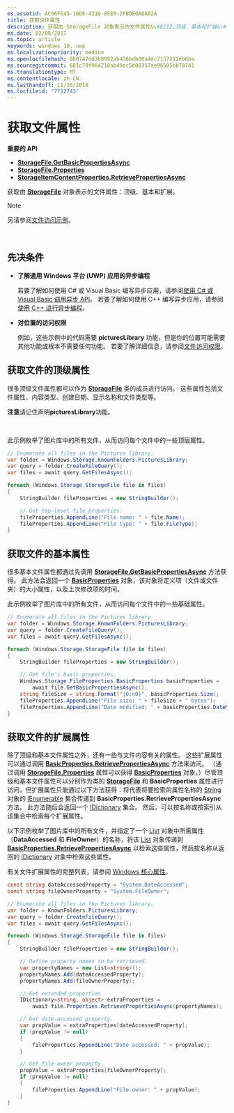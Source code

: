 ```yaml
---
ms.assetid: AC96F645-1BDE-4316-85E0-2FBDE0A0A62A
title: 获取文件属性
description: 获取由 StorageFile 对象表示的文件属性&\#8212;顶级、基本和扩展&\#8212;。
ms.date: 02/08/2017
ms.topic: article
keywords: windows 10, uwp
ms.localizationpriority: medium
ms.openlocfilehash: 0b0747dd3b8992ab456bdb00a4dc7157211eb8ba
ms.sourcegitcommit: 681c70f964210ab49ac5d06357ae96505bb78741
ms.translationtype: MT
ms.contentlocale: zh-CN
ms.lasthandoff: 11/26/2018
ms.locfileid: "7712743"
---
```

# <a name="get-file-properties"></a>获取文件属性



**重要的 API**

-   [**StorageFile.GetBasicPropertiesAsync**](https://msdn.microsoft.com/library/windows/apps/hh701737)
-   [**StorageFile.Properties**](https://msdn.microsoft.com/library/windows/apps/br227225)
-   [**StorageItemContentProperties.RetrievePropertiesAsync**](https://msdn.microsoft.com/library/windows/apps/hh770652)

获取由 [**StorageFile**](https://msdn.microsoft.com/library/windows/apps/br227171) 对象表示的文件属性：顶级、基本和扩展。

> [!NOTE]
> 另请参阅[文件访问示例](http://go.microsoft.com/fwlink/p/?linkid=619995)。

 


## <a name="prerequisites"></a>先决条件

-   **了解通用 Windows 平台 (UWP) 应用的异步编程**

    若要了解如何使用 C# 或 Visual Basic 编写异步应用，请参阅[使用 C# 或 Visual Basic 调用异步 API](https://msdn.microsoft.com/library/windows/apps/mt187337)。 若要了解如何使用 C++ 编写异步应用，请参阅[使用 C++ 进行异步编程](https://msdn.microsoft.com/library/windows/apps/mt187334)。

-   **对位置的访问权限**

    例如，这些示例中的代码需要 **picturesLibrary** 功能，但是你的位置可能需要其他功能或根本不需要任何功能。 若要了解详细信息，请参阅[文件访问权限](file-access-permissions.md)。

## <a name="getting-a-files-top-level-properties"></a>获取文件的顶级属性

很多顶级文件属性都可以作为 [**StorageFile**](https://msdn.microsoft.com/library/windows/apps/br227171) 类的成员进行访问。 这些属性包括文件属性、内容类型、创建日期、显示名称和文件类型等。

**注意**请记住声明**picturesLibrary**功能。

 

此示例枚举了图片库中的所有文件，从而访问每个文件中的一些顶层属性。

```csharp
// Enumerate all files in the Pictures library.
var folder = Windows.Storage.KnownFolders.PicturesLibrary;
var query = folder.CreateFileQuery();
var files = await query.GetFilesAsync();

foreach (Windows.Storage.StorageFile file in files)
{
    StringBuilder fileProperties = new StringBuilder();

    // Get top-level file properties.
    fileProperties.AppendLine("File name: " + file.Name);
    fileProperties.AppendLine("File type: " + file.FileType);
}
```

## <a name="getting-a-files-basic-properties"></a>获取文件的基本属性

很多基本文件属性都通过先调用 [**StorageFile.GetBasicPropertiesAsync**](https://msdn.microsoft.com/library/windows/apps/hh701737) 方法获得。 此方法会返回一个 [**BasicProperties**](https://msdn.microsoft.com/library/windows/apps/br212113) 对象，该对象将定义项（文件或文件夹）的大小属性，以及上次修改项的时间。

此示例枚举了图片库中的所有文件，从而访问每个文件中的一些基础属性。

```csharp
// Enumerate all files in the Pictures library.
var folder = Windows.Storage.KnownFolders.PicturesLibrary;
var query = folder.CreateFileQuery();
var files = await query.GetFilesAsync();

foreach (Windows.Storage.StorageFile file in files)
{
    StringBuilder fileProperties = new StringBuilder();

    // Get file's basic properties.
    Windows.Storage.FileProperties.BasicProperties basicProperties =
        await file.GetBasicPropertiesAsync();
    string fileSize = string.Format("{0:n0}", basicProperties.Size);
    fileProperties.AppendLine("File size: " + fileSize + " bytes");
    fileProperties.AppendLine("Date modified: " + basicProperties.DateModified);
}
 ```

## <a name="getting-a-files-extended-properties"></a>获取文件的扩展属性

除了顶级和基本文件属性之外，还有一些与文件内容有关的属性。 这些扩展属性可以通过调用 [**BasicProperties.RetrievePropertiesAsync**](https://msdn.microsoft.com/library/windows/apps/br212124) 方法来访问。 （通过调用 [**StorageFile.Properties**](https://msdn.microsoft.com/library/windows/apps/br227225) 属性可以获得 [**BasicProperties**](https://msdn.microsoft.com/library/windows/apps/br212113) 对象。）尽管顶级和基本文件属性可以分别作为类的 [**StorageFile**](https://msdn.microsoft.com/library/windows/apps/br227171) 和 **BasicProperties** 属性进行访问，但扩展属性只能通过以下方法获得：将代表将要检索的属性名称的 [String](http://go.microsoft.com/fwlink/p/?LinkID=325032) 对象的 [IEnumerable](http://go.microsoft.com/fwlink/p/?LinkID=313091) 集合传递到 **BasicProperties.RetrievePropertiesAsync** 方法。 此方法随后会返回一个 [IDictionary](http://go.microsoft.com/fwlink/p/?LinkId=325238) 集合。 然后，可以按名称或按索引从该集合中检索每个扩展属性。

以下示例枚举了图片库中的所有文件，并指定了一个 [List](http://go.microsoft.com/fwlink/p/?LinkID=325246) 对象中所需属性（**DataAccessed** 和 **FileOwner**）的名称，将该 [List](http://go.microsoft.com/fwlink/p/?LinkID=325246) 对象传递到 [**BasicProperties.RetrievePropertiesAsync**](https://msdn.microsoft.com/library/windows/apps/br212124) 以检索这些属性，然后按名称从返回的 [IDictionary](http://go.microsoft.com/fwlink/p/?LinkId=325238) 对象中检索这些属性。

有关文件扩展属性的完整列表，请参阅 [Windows 核心属性](https://msdn.microsoft.com/library/windows/desktop/mt805470)。

```csharp
const string dateAccessedProperty = "System.DateAccessed";
const string fileOwnerProperty = "System.FileOwner";

// Enumerate all files in the Pictures library.
var folder = KnownFolders.PicturesLibrary;
var query = folder.CreateFileQuery();
var files = await query.GetFilesAsync();

foreach (Windows.Storage.StorageFile file in files)
{
    StringBuilder fileProperties = new StringBuilder();

    // Define property names to be retrieved.
    var propertyNames = new List<string>();
    propertyNames.Add(dateAccessedProperty);
    propertyNames.Add(fileOwnerProperty);

    // Get extended properties.
    IDictionary<string, object> extraProperties =
        await file.Properties.RetrievePropertiesAsync(propertyNames);

    // Get date-accessed property.
    var propValue = extraProperties[dateAccessedProperty];
    if (propValue != null)
    {
        fileProperties.AppendLine("Date accessed: " + propValue);
    }

    // Get file-owner property.
    propValue = extraProperties[fileOwnerProperty];
    if (propValue != null)
    {
        fileProperties.AppendLine("File owner: " + propValue);
    }
}
```

 

 

